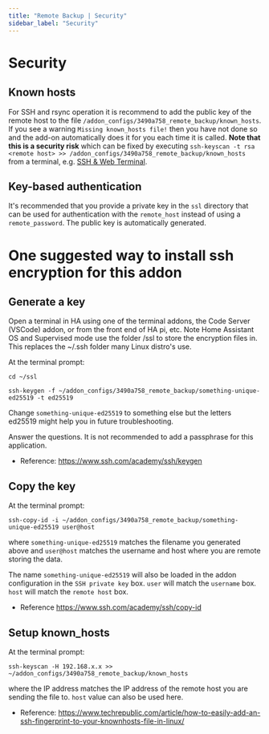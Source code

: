 ```yaml
---
title: "Remote Backup | Security"
sidebar_label: "Security"
---
```


# Security

## Known hosts
For SSH and rsync operation it is recommend to add the public key of the remote host to the file `/addon_configs/3490a758_remote_backup/known_hosts`. If you see a warning `Missing known_hosts file!` then you have not done so and the add-on automatically does it for you each time it is called. **Note that this is a security risk** which can be fixed by executing `ssh-keyscan -t rsa <remote host> >> /addon_configs/3490a758_remote_backup/known_hosts` from a terminal, e.g. [SSH & Web Terminal](https://github.com/hassio-addons/addon-ssh).

## Key-based authentication
It's recommended that you provide a private key in the `ssl` directory that can be used for authentication with the `remote_host` instead of using a `remote_password`. The public key is automatically generated.

# One suggested way to install ssh encryption for this addon

## Generate a key
Open a terminal in HA using one of the terminal addons, the Code Server (VSCode) addon, or from the  front end of HA pi, etc.  Note Home Assistant OS and Supervised mode use the folder /ssl to store the encryption files in.  This replaces the ~/.ssh folder many Linux distro's use.

At the terminal prompt:

```cd ~/ssl```

```ssh-keygen -f ~/addon_configs/3490a758_remote_backup/something-unique-ed25519 -t ed25519```

Change ```something-unique-ed25519``` to something else but the letters ed25519 might help you in future troubleshooting.

Answer the questions.  It is not recommended to add a passphrase for this application.

* Reference: https://www.ssh.com/academy/ssh/keygen

## Copy the key
At the terminal prompt:

```ssh-copy-id -i ~/addon_configs/3490a758_remote_backup/something-unique-ed25519 user@host```

where ```something-unique-ed25519``` matches the filename you generated above and ```user@host``` matches the username and host where you are remote storing the data.

The name ```something-unique-ed25519``` will also be loaded in the addon configuration in the ```SSH private key``` box. ```user``` will match the ```username``` box. ```host``` will match the ```remote host``` box.

* Reference https://www.ssh.com/academy/ssh/copy-id

## Setup known_hosts
At the terminal prompt:

```ssh-keyscan -H 192.168.x.x >> ~/addon_configs/3490a758_remote_backup/known_hosts```

where the IP address matches the IP address of the remote host you are sending the file to. ```host``` value can also be used here.

* Reference: https://www.techrepublic.com/article/how-to-easily-add-an-ssh-fingerprint-to-your-knownhosts-file-in-linux/
